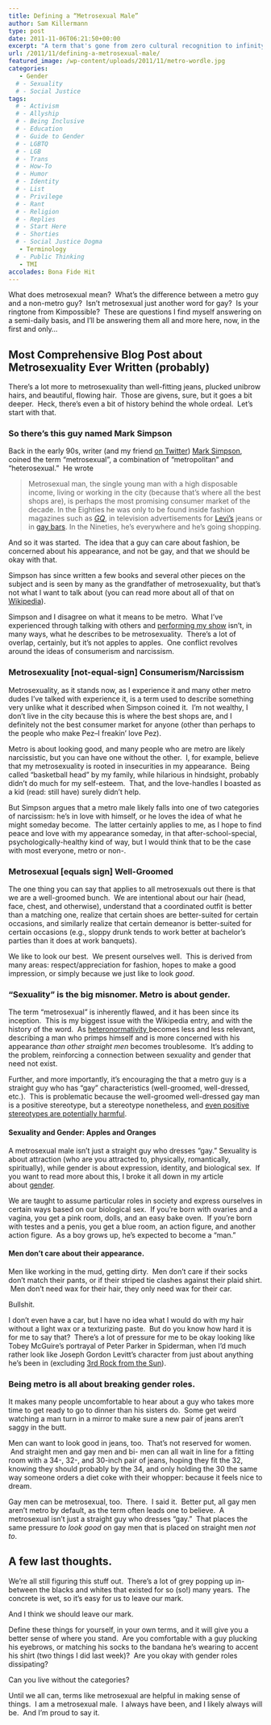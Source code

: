 ```yaml
---
title: Defining a “Metrosexual Male”
author: Sam Killermann
type: post
date: 2011-11-06T06:21:50+00:00
excerpt: "A term that's gone from zero cultural recognition to infinity in t-minus 20-some years."
url: /2011/11/defining-a-metrosexual-male/
featured_image: /wp-content/uploads/2011/11/metro-wordle.jpg
categories: 
   - Gender
  # - Sexuality
  # - Social Justice
tags:
  # - Activism
  # - Allyship
  # - Being Inclusive
  # - Education
  # - Guide to Gender
  # - LGBTQ
  # - LGB
  # - Trans
  # - How-To
  # - Humor
  # - Identity
  # - List
  # - Privilege
  # - Rant
  # - Religion
  # - Replies
  # - Start Here
  # - Shorties
  # - Social Justice Dogma
   - Terminology
  # - Public Thinking
   - TMI
accolades: Bona Fide Hit
---
```

What does metrosexual mean?  What&#8217;s the difference between a metro guy and a non-metro guy?  Isn&#8217;t metrosexual just another word for gay?  Is your ringtone from Kimpossible?  These are questions I find myself answering on a semi-daily basis, and I&#8217;ll be answering them all and more here, now, in the first and only&#8230;

## Most Comprehensive Blog Post about Metrosexuality Ever Written (probably)

There&#8217;s a lot more to metrosexuality than well-fitting jeans, plucked unibrow hairs, and beautiful, flowing hair.  Those are givens, sure, but it goes a bit deeper.  Heck, there&#8217;s even a bit of history behind the whole ordeal.  Let&#8217;s start with that.

<!--more-->

### So there&#8217;s this guy named Mark Simpson

Back in the early 90s, writer (and my friend <a title="Sam Twitter" href="http://twitter.com/killermann" target="_blank">on Twitter</a>) <a title="Mark Simpson" href="http://twitter.com/#!/marksimpsonist" target="_blank">Mark Simpson</a>, coined the term &#8220;metrosexual&#8221;, a combination of &#8220;metropolitan&#8221; and &#8220;heterosexual.&#8221;  He wrote

> Metrosexual man, the single young man with a high disposable income, living or working in the city (because that’s where all the best shops are), is perhaps the most promising consumer market of the decade. In the Eighties he was only to be found inside fashion magazines such as _[GQ][1]_, in television advertisements for [Levi&#8217;s][2] jeans or in [gay bars][3]. In the Nineties, he’s everywhere and he’s going shopping.

And so it was started.  The idea that a guy can care about fashion, be concerned about his appearance, and not be gay, and that we should be okay with that.

Simpson has since written a few books and several other pieces on the subject and is seen by many as the grandfather of metrosexuality, but that&#8217;s not what I want to talk about (you can read more about all of that on <a title="Wikipedia" href="http://en.wikipedia.org/wiki/Metrosexual" target="_blank">Wikipedia</a>).

Simpson and I disagree on what it means to be metro.  What I&#8217;ve experienced through talking with others and <a title="What’s this Show About?" href="/about-the-show/" target="_blank">performing my show</a> isn&#8217;t, in many ways, what he describes to be metrosexuality.  There&#8217;s a lot of overlap, certainly, but it&#8217;s not apples to apples.  One conflict revolves around the ideas of consumerism and narcissism.

### Metrosexuality [not-equal-sign] Consumerism/Narcissism

Metrosexuality, as it stands now, as I experience it and many other metro dudes I&#8217;ve talked with experience it, is a term used to describe something very unlike what it described when Simpson coined it.  I&#8217;m not wealthy, I don&#8217;t live in the city because this is where the best shops are, and I definitely not the best consumer market for anyone (other than perhaps to the people who make Pez&#8211;I freakin&#8217; love Pez).

Metro is about looking good, and many people who are metro are likely narcissistic, but you can have one without the other.  I, for example, believe that my metrosexuality is rooted in insecurities in my appearance.  Being called &#8220;basketball head&#8221; by my family, while hilarious in hindsight, probably didn&#8217;t do much for my self-esteem.  That, and the love-handles I boasted as a kid (read: still have) surely didn&#8217;t help.

But Simpson argues that a metro male likely falls into one of two categories of narcissism: he&#8217;s in love with himself, or he loves the idea of what he might someday become.  The latter certainly applies to me, as I hope to find peace and love with my appearance someday, in that after-school-special, psychologically-healthy kind of way, but I would think that to be the case with most everyone, metro or non-.

### Metrosexual [equals sign] Well-Groomed

The one thing you can say that applies to all metrosexuals out there is that we are a well-groomed bunch.  We are intentional about our hair (head, face, chest, and otherwise), understand that a coordinated outfit is better than a matching one, realize that certain shoes are better-suited for certain occasions, and similarly realize that certain demeanor is better-suited for certain occasions (e.g., sloppy drunk tends to work better at bachelor&#8217;s parties than it does at work banquets).

We like to look our best.  We present ourselves well.  This is derived from many areas: respect/appreciation for fashion, hopes to make a good impression, or simply because we just like to look _good_.

### &#8220;Sexuality&#8221; is the big misnomer. Metro is about gender.

The term &#8220;metrosexual&#8221; is inherently flawed, and it has been since its inception.  This is my biggest issue with the Wikipedia entry, and with the history of the word.  As <a title="Wiki: Heteronormativity" href="http://en.wikipedia.org/wiki/Heteronormative" target="_blank">heteronormativity </a>becomes less and less relevant, describing a man who primps himself and is more concerned with his appearance _than other straight men_ becomes troublesome.  It&#8217;s adding to the problem, reinforcing a connection between sexuality and gender that need not exist.

Further, and more importantly, it&#8217;s encouraging the that a metro guy is a straight guy who has &#8220;gay&#8221; characteristics (well-groomed, well-dressed, etc.).  This is problematic because the well-groomed well-dressed gay man is a positive stereotype, but a stereotype nonetheless, and <a title="3 Reasons Positive Stereotypes aren’t that Positive" href="/2012/04/reasons-positive-stereotypes-are-not-positive/" target="_blank">even positive stereotypes are potentially harmful</a>.

#### Sexuality and Gender: Apples and Oranges

<span class="rightaside">A metrosexual male isn&#8217;t just a straight guy who dresses &#8220;gay.&#8221;</span> Sexuality is about attraction (who are you attracted to, physically, romantically, spiritually), while gender is about expression, identity, and biological sex.  If you want to read more about this, I broke it all down in my article about [gender][4].

We are taught to assume particular roles in society and express ourselves in certain ways based on our biological sex.  If you&#8217;re born with ovaries and a vagina, you get a pink room, dolls, and an easy bake oven.  If you&#8217;re born with testes and a penis, you get a blue room, an action figure, and another action figure.  As a boy grows up, he&#8217;s expected to become a &#8220;man.&#8221;

#### Men don&#8217;t care about their appearance.

Men like working in the mud, getting dirty.  Men don&#8217;t care if their socks don&#8217;t match their pants, or if their striped tie clashes against their plaid shirt.  Men don&#8217;t need wax for their hair, they only need wax for their car.

Bullshit.

I don&#8217;t even have a car, but I have no idea what I would do with my hair without a light wax or a texturizing paste.  But do you know how hard it is for me to say that?  There&#8217;s a lot of pressure for me to be okay looking like Tobey McGuire&#8217;s portrayal of Peter Parker in Spiderman, when I&#8217;d much rather look like Joseph Gordon Levitt&#8217;s character from just about anything he&#8217;s been in (excluding <a title="Wiki: 3rd Rock" href="http://en.wikipedia.org/wiki/3rd_Rock_from_the_Sun" target="_blank">3rd Rock from the Sun</a>).

### Being metro is all about breaking gender roles.

It makes many people uncomfortable to hear about a guy who takes more time to get ready to go to dinner than his sisters do.  Some get weird watching a man turn in a mirror to make sure a new pair of jeans aren&#8217;t saggy in the butt.

Men can want to look good in jeans, too.  That&#8217;s not reserved for women.  And straight men and gay men and bi- men can all wait in line for a fitting room with a 34-, 32-, and 30-inch pair of jeans, hoping they fit the 32, knowing they should probably by the 34, and only holding the 30 the same way someone orders a diet coke with their whopper: because it feels nice to dream.

Gay men can be metrosexual, too.  There.  I said it.  Better put, all gay men aren&#8217;t metro by default, as the term often leads one to believe.  A metrosexual isn&#8217;t just a straight guy who dresses &#8220;gay.&#8221;  That places the same pressure _to look good_ on gay men that is placed on straight men _not to_.

## A few last thoughts.

We&#8217;re all still figuring this stuff out.  There&#8217;s a lot of grey popping up in-between the blacks and whites that existed for so (so!) many years.  The concrete is wet, so it&#8217;s easy for us to leave our mark.

And I think we should leave our mark.

Define these things for yourself, in your own terms, and it will give you a better sense of where you stand.  Are you comfortable with a guy plucking his eyebrows, or matching his socks to the bandana he&#8217;s wearing to accent his shirt (two things I did last week)?  Are you okay with gender roles dissipating?

Can you live without the categories?

Until we all can, terms like metrosexual are helpful in making sense of things.  I am a metrosexual male.  I always have been, and I likely always will be.  And I&#8217;m proud to say it.

 [1]: http://en.wikipedia.org/wiki/GQ "GQ"
 [2]: http://en.wikipedia.org/wiki/Levi%27s "Levi's"
 [3]: http://en.wikipedia.org/wiki/Gay_bar "Gay bar"
 [4]: /2011/11/breaking-through-the-binary-gender-explained-using-continuums/ "Breaking through the binary: Gender explained using continuums"
